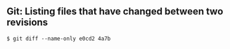 Git: Listing files that have changed between two revisions
----------------------------------------------------------

    $ git diff --name-only e0cd2 4a7b